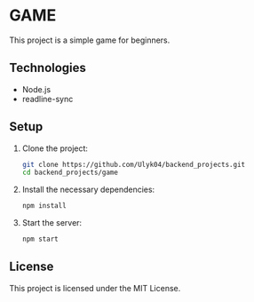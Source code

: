 

# GAME 

This project is a simple game for beginners.


## Technologies

- Node.js
- readline-sync
  
## Setup

1. Clone the project:

    ```bash
    git clone https://github.com/Ulyk04/backend_projects.git
    cd backend_projects/game
    ```

2. Install the necessary dependencies:

    ```bash
    npm install
    ```


3. Start the server:

    ```bash
    npm start
    ```

  
## License

This project is licensed under the MIT License.
